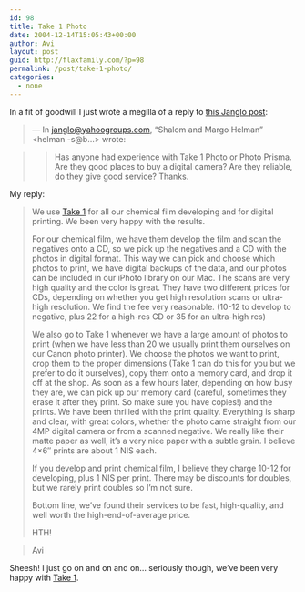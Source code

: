 ```yaml
---
id: 98
title: Take 1 Photo
date: 2004-12-14T15:05:43+00:00
author: Avi
layout: post
guid: http://flaxfamily.com/?p=98
permalink: /post/take-1-photo/
categories:
  - none
---
```

In a fit of goodwill I just wrote a megilla of a reply to [this Janglo post](http://groups.yahoo.com/group/janglo/message/57284):

> &#8212; In janglo@yahoogroups.com, &#8220;Shalom and Margo Helman&#8221; <helman -s@b...> wrote:
  
> >
  
> > Has anyone had experience with Take 1 Photo or Photo Prisma. Are they good places to buy a digital camera? Are they reliable, do they give good service? Thanks.
  
> </helman>

My reply:

> We use [Take 1](http://take-1.co.il/) for all our chemical film developing and for digital printing. We been very happy with the results.
> 
> For our chemical film, we have them develop the film and scan the negatives onto a CD, so we pick up the negatives and a CD with the photos in digital format. This way we can pick and choose which photos to print, we have digital backups of the data, and our photos can be included in our iPhoto library on our Mac. The scans are very high quality and the color is great. They have two different prices for CDs, depending on whether you get high resolution scans or ultra-high resolution. We find the fee very reasonable. (10-12 to develop to negative, plus 22 for a high-res CD or 35 for an ultra-high res)
> 
> We also go to Take 1 whenever we have a large amount of photos to print (when we have less than 20 we usually print them ourselves on our Canon photo printer). We choose the photos we want to print, crop them to the proper dimensions (Take 1 can do this for you but we prefer to do it ourselves), copy them onto a memory card, and drop it off at the shop. As soon as a few hours later, depending on how busy they are, we can pick up our memory card (careful, sometimes they erase it after they print. So make sure you have copies!) and the prints. We have been thrilled with the print quality. Everything is sharp and clear, with great colors, whether the photo came straight from our 4MP digital camera or from a scanned negative. We really like their matte paper as well, it&#8217;s a very nice paper with a subtle grain. I believe 4&#215;6&#8243; prints are about 1 NIS each.
> 
> If you develop and print chemical film, I believe they charge 10-12 for developing, plus 1 NIS per print. There may be discounts for doubles, but we rarely print doubles so I&#8217;m not sure.
> 
> Bottom line, we&#8217;ve found their services to be fast, high-quality, and well worth the high-end-of-average price.
> 
> HTH!
  
> Avi 

Sheesh! I just go on and on and on&#8230; seriously though, we&#8217;ve been very happy with [Take 1](http://take-1.co.il/).